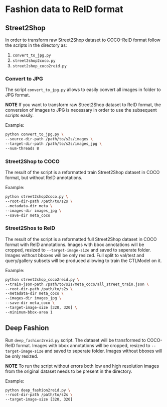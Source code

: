 # Fashion data to ReID format

## Street2Shop

In order to transform raw Street2Shop dataset to COCO-ReID format follow the scripts in the directory as:
1. `convert_to_jpg.py`
2. `street2shop2coco.py`
3. `street2shop_coco2reid.py`


### Convert to JPG

The script `convert_to_jpg.py` allows to easily convert all images in folder to JPG format. 

**NOTE** 
If you want to transform raw Street2Shop dataset to ReID format, the conversion of images to JPG is necessary in order to use the subsequent scripts easily.

Example:
```bash
python convert_to_jpg.py \
--source-dir-path /path/to/s2s/images \
--target-dir-path /path/to/s2s/images_jpg \
--num-threads 8
```

### Street2Shop to COCO

The result of the script is a reformatted train Street2Shop dataset in COCO format, but without ReID annotations.

Example:
```bash
python street2shop2coco.py \
--root-dir-path /path/to/s2s \
--metadata-dir meta \
--images-dir images_jpg \
--save-dir meta_coco
```

### Street2Shos to ReID

The result of the script is a reformatted full Street2Shop dataset in COCO format with ReID annotations. Images with bbox annotations will be cropped, resized to `--target-image-size` and saved to seperate folder. Images without bboxes will be only resized.
Full split to val/test and query/gallery subsets will be produced allowing to train the CTLModel on it.

Example:
```bash
python street2shop_coco2reid.py \
--train-json-path /path/to/s2s/meta_coco/all_street_train.json \
--root-dir-path /path/to/s2s \
--metadata-dir meta_coco \
--images-dir images_jpg \
--save-dir meta_coco \
--target-image-size [320, 320] \
--minimum-bbox-area 1
```


## Deep Fashion

Run `deep_fashion2reid.py` script. The dataset will be transformed to COCO-ReID format.
Images with bbox annotations will be cropped, resized to `--target-image-size` and saved to seperate folder. Images without bboxes will be only resized.

**NOTE** To run the script without errors both low and high resolution images from the original dataset needs to be present in the directory.

Example:
```bash
python deep_fashion2reid.py \
--root-dir-path /path/to/s2s \
--target-image-size [320, 320]
```